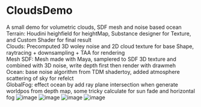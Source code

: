 # CloudsDemo
A small demo for volumetric clouds, SDF mesh and noise based ocean  
Terrain: Houdini heighfield for heightMap, Substance designer for Texture, and Custom Shader for final result  
Clouds: Precomputed 3D woley noise and 2D cloud texture for base Shape, raytracing + downsampling + TAA for rendering  
Mesh SDF: Mesh made with Maya, samplered to SDF 3D texture and combined with 3D noise, write depth first then render with drawmeh  
Ocean: base noise algorithm from TDM shadertoy, added atmosphere scattering of sky for refelct  
GlobalFog: effect ocean by add ray plane intersection when generate worldpos from depth map, some tricky calculate for sun fade and horizontal fog
![image](https://github.com/haxflying/CloudsDemo/blob/master/showcase0.png)
![image](https://github.com/haxflying/CloudsDemo/blob/master/showcase1.png)
![image](https://github.com/haxflying/CloudsDemo/blob/master/showcase2.png)
![image](https://github.com/haxflying/CloudsDemo/blob/master/showcase3.png)
